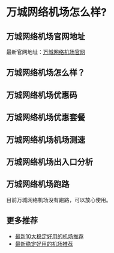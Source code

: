 # 万城网络机场怎么样?

## 万城网络机场官网地址
最新官网地址：[万城网络机场官网](https://dljc.affxc.com/vcity/)

## 万城网络机场怎么样？


## 万城网络机场优惠码


## 万城网络机场优惠套餐


## 万城网络机场机场测速


## 万城网络机场出入口分析


## 万城网络机场跑路
目前万城网络机场没有跑路，可以放心使用。

## 更多推荐
 - [最新10大稳定好用的机场推荐](https://github.com/dailijichang/jichangtuijian)
 - [最新稳定好用的机场推荐](https://www.dailijichang.com/?utm_source=github&utm_medium=dailijichang-details)
